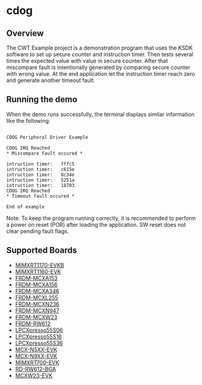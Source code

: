 # cdog

## Overview
The CWT Example project is a demonstration program that uses the KSDK software to set up secure counter and instruction timer.
Then tests several times the expected value with value in secure counter. After that miscompare fault is intentionally generated
by comparing secure counter with wrong value. At the end application let the instruction timer reach zero and generate another timeout fault.

## Running the demo
When the demo runs successfully, the terminal displays similar information like the following:
~~~~~~~~~~~~~~~~~~

CDOG Peripheral Driver Example

CDOG IRQ Reached
* Miscompare fault occured *

intruction timer:   fffc5
intruction timer:   c615e
intruction timer:   8c34e
intruction timer:   5251a
intruction timer:   18703
CDOG IRQ Reached
* Timeout fault occured *

End of example

~~~~~~~~~~~~~~~~~~

Note:
To keep the program running correctly, it is recommended to perform a power on reset (POR) after loading the application.
SW reset does not clear pending fault flags.

## Supported Boards
- [MIMXRT1170-EVKB](../../_boards/evkbmimxrt1170/driver_examples/cdog/example_board_readme.md)
- [MIMXRT1160-EVK](../../_boards/evkmimxrt1160/driver_examples/cdog/example_board_readme.md)
- [FRDM-MCXA153](../../_boards/frdmmcxa153/driver_examples/cdog/example_board_readme.md)
- [FRDM-MCXA156](../../_boards/frdmmcxa156/driver_examples/cdog/example_board_readme.md)
- [FRDM-MCXA346](../../_boards/frdmmcxa346/driver_examples/cdog/example_board_readme.md)
- [FRDM-MCXL255](../../_boards/frdmmcxl255/driver_examples/cdog/example_board_readme.md)
- [FRDM-MCXN236](../../_boards/frdmmcxn236/driver_examples/cdog/example_board_readme.md)
- [FRDM-MCXN947](../../_boards/frdmmcxn947/driver_examples/cdog/example_board_readme.md)
- [FRDM-MCXW23](../../_boards/frdmmcxw23/driver_examples/cdog/example_board_readme.md)
- [FRDM-RW612](../../_boards/frdmrw612/driver_examples/cdog/example_board_readme.md)
- [LPCXpresso55S06](../../_boards/lpcxpresso55s06/driver_examples/cdog/example_board_readme.md)
- [LPCXpresso55S16](../../_boards/lpcxpresso55s16/driver_examples/cdog/example_board_readme.md)
- [LPCXpresso55S36](../../_boards/lpcxpresso55s36/driver_examples/cdog/example_board_readme.md)
- [MCX-N5XX-EVK](../../_boards/mcxn5xxevk/driver_examples/cdog/example_board_readme.md)
- [MCX-N9XX-EVK](../../_boards/mcxn9xxevk/driver_examples/cdog/example_board_readme.md)
- [MIMXRT700-EVK](../../_boards/mimxrt700evk/driver_examples/cdog/example_board_readme.md)
- [RD-RW612-BGA](../../_boards/rdrw612bga/driver_examples/cdog/example_board_readme.md)
- [MCXW23-EVK](../../_boards/mcxw23evk/driver_examples/cdog/example_board_readme.md)
